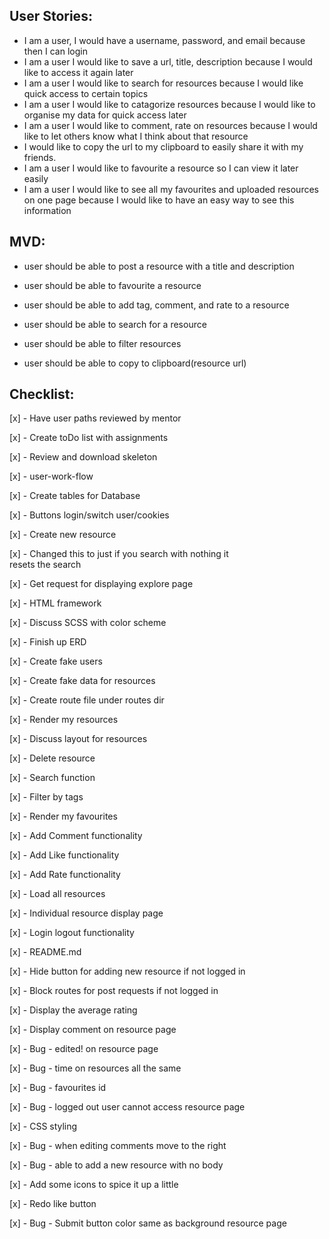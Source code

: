 ## User Stories:

- I am a user, I would have a username, password, and email because then I can login
- I am a user I would like to save a url, title, description because I would like to access it again later
- I am a user I would like to search for resources because I would like quick access to certain topics
- I am a user I would like to catagorize resources because I would like to organise my data for quick access later
- I am a user I would like to comment, rate on resources because I would like to let others know what I think about that resource
- I would like to copy the url to my clipboard to easily share it with my friends.
- I am a user I would like to favourite a resource so I can view it later easily
- I am a user I would like to see all my favourites and uploaded resources on one page because I would like to have an easy way to see this information

## **MVD:**

- user should be able to post a resource with a title and description

- user should be able to favourite a resource

- user should be able to add tag, comment, and rate to a resource

- user should be able to search for a resource

- user should be able to filter resources

- user should be able to copy to clipboard(resource url)

## **Checklist:**

[x] - Have user paths reviewed by mentor

[x] - Create toDo list with assignments

[x] - Review and download skeleton

[x] - user-work-flow

[x] - Create tables for Database

[x] - Buttons login/switch user/cookies

[x] - Create new resource

[x] - Changed this to just if you search with nothing it  
resets the search

[x] - Get request for displaying explore page

[x] - HTML framework

[x] - Discuss SCSS with color scheme

[x] - Finish up ERD

[x] - Create fake users

[x] - Create fake data for resources

[x] - Create route file under routes dir

[x] - Render my resources

[x] - Discuss layout for resources

[x] - Delete resource

[x] - Search function

[x] - Filter by tags

[x] - Render my favourites

[x] - Add Comment functionality

[x] - Add Like functionality

[x] - Add Rate functionality

[x] - Load all resources

[x] - Individual resource display page

[x] - Login logout functionality

[x] - README.md

[x] - Hide button for adding new resource if not logged in

[x] - Block routes for post requests if not logged in

[x] - Display the average rating

[x] - Display comment on resource page

[x] - Bug - edited! on resource page

[x] - Bug - time on resources all the same

[x] - Bug - favourites id

[x] - Bug - logged out user cannot access resource page

[x] - CSS styling

[x] - Bug - when editing comments move to the right

[x] - Bug - able to add a new resource with no body

[x] - Add some icons to spice it up a little

[x] - Redo like button

[x] - Bug - Submit button color same as background resource page
